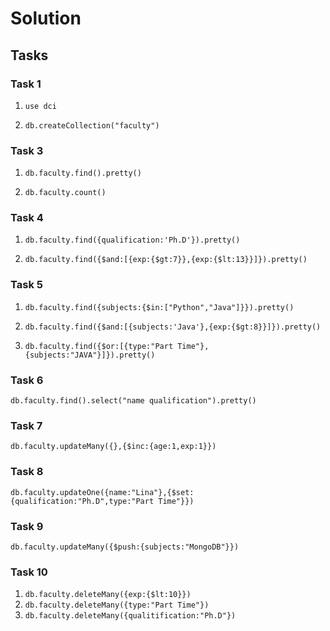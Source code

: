 # Solution

## Tasks

### Task 1

1. `use dci`

2. `db.createCollection("faculty")`

### Task 3

1. `db.faculty.find().pretty()`

2. `db.faculty.count()`

### Task 4

1. `db.faculty.find({qualification:'Ph.D'}).pretty()`

2. `db.faculty.find({$and:[{exp:{$gt:7}},{exp:{$lt:13}}]}).pretty()`

### Task 5

1. `db.faculty.find({subjects:{$in:["Python","Java"]}}).pretty()`

2. `db.faculty.find({$and:[{subjects:'Java'},{exp:{$gt:8}}]}).pretty()`

3. `db.faculty.find({$or:[{type:"Part Time"},{subjects:"JAVA"}]}).pretty()`

### Task 6

`db.faculty.find().select("name qualification").pretty()`

### Task 7

`db.faculty.updateMany({},{$inc:{age:1,exp:1}})`

### Task 8

`db.faculty.updateOne({name:"Lina"},{$set:{qualification:"Ph.D",type:"Part Time"}})`

### Task 9

`db.faculty.updateMany({$push:{subjects:"MongoDB"}})`

### Task 10

1. `db.faculty.deleteMany({exp:{$lt:10}})`
2. `db.faculty.deleteMany({type:"Part Time"})`
3. `db.faculty.deleteMany({qualitification:"Ph.D"})`

